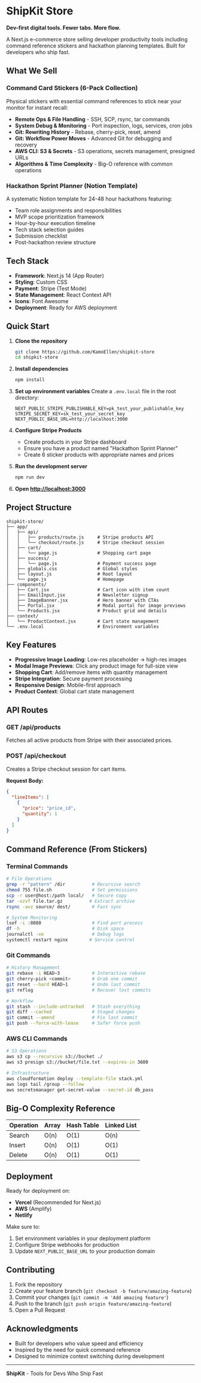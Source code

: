 # ShipKit Store 

**Dev-first digital tools. Fewer tabs. More flow.**

A Next.js e-commerce store selling developer productivity tools including command reference stickers and hackathon planning templates. Built for developers who ship fast.

##  What We Sell

### Command Card Stickers (6-Pack Collection)
Physical stickers with essential command references to stick near your monitor for instant recall:

- **Remote Ops & File Handling** - SSH, SCP, rsync, tar commands
- **System Debug & Monitoring** - Port inspection, logs, services, cron jobs  
- **Git: Rewriting History** - Rebase, cherry-pick, reset, amend
- **Git: Workflow Power Moves** - Advanced Git for debugging and recovery
- **AWS CLI: S3 & Secrets** - S3 operations, secrets management, presigned URLs
- **Algorithms & Time Complexity** - Big-O reference with common operations

### Hackathon Sprint Planner (Notion Template)
A systematic Notion template for 24-48 hour hackathons featuring:
- Team role assignments and responsibilities
- MVP scope prioritization framework
- Hour-by-hour execution timeline
- Tech stack selection guides
- Submission checklist
- Post-hackathon review structure

## Tech Stack

- **Framework**: Next.js 14 (App Router)
- **Styling**: Custom CSS
- **Payment**: Stripe (Test Mode)
- **State Management**: React Context API
- **Icons**: Font Awesome
- **Deployment**: Ready for AWS deployment

## Quick Start

1. **Clone the repository**
   ```bash
   git clone https://github.com/KamoEllen/shipkit-store
   cd shipkit-store
   ```

2. **Install dependencies**
   ```bash
   npm install
   ```

3. **Set up environment variables**
   Create a `.env.local` file in the root directory:
   ```env
   NEXT_PUBLIC_STRIPE_PUBLISHABLE_KEY=pk_test_your_publishable_key
   STRIPE_SECRET_KEY=sk_test_your_secret_key
   NEXT_PUBLIC_BASE_URL=http://localhost:3000
   ```

4. **Configure Stripe Products**
   - Create products in your Stripe dashboard
   - Ensure you have a product named "Hackathon Sprint Planner"
   - Create 6 sticker products with appropriate names and prices

5. **Run the development server**
   ```bash
   npm run dev
   ```

6. **Open [http://localhost:3000](http://localhost:3000)**

## Project Structure

```
shipkit-store/
├── app/
│   ├── api/
│   │   ├── products/route.js     # Stripe products API
│   │   └── checkout/route.js     # Stripe checkout session
│   ├── cart/
│   │   └── page.js               # Shopping cart page
│   ├── success/
│   │   └── page.js               # Payment success page
│   ├── globals.css               # Global styles
│   ├── layout.js                 # Root layout
│   └── page.js                   # Homepage
├── components/
│   ├── Cart.jsx                  # Cart icon with item count
│   ├── EmailInput.jsx            # Newsletter signup
│   ├── ImageBanner.jsx           # Hero banner with CTAs
│   ├── Portal.jsx                # Modal portal for image previews
│   └── Products.jsx              # Product grid and details
├── context/
│   └── ProductContext.jsx        # Cart state management
└── .env.local                    # Environment variables
```

## Key Features

- **Progressive Image Loading**: Low-res placeholder → high-res images
- **Modal Image Previews**: Click any product image for full-size view
- **Shopping Cart**: Add/remove items with quantity management
- **Stripe Integration**: Secure payment processing
- **Responsive Design**: Mobile-first approach
- **Product Context**: Global cart state management

## API Routes

### GET /api/products
Fetches all active products from Stripe with their associated prices.

### POST /api/checkout
Creates a Stripe checkout session for cart items.

**Request Body:**
```json
{
  "lineItems": [
    {
      "price": "price_id",
      "quantity": 1
    }
  ]
}
```

## Command Reference (From Stickers)

### Terminal Commands
```bash
# File Operations
grep -r "pattern" /dir          # Recursive search
chmod 755 file.sh               # Set permissions
scp -r user@host:/path local/   # Secure copy
tar -xzvf file.tar.gz          # Extract archive
rsync -avz source/ dest/        # Fast sync

# System Monitoring
lsof -i :8080                   # Find port process
df -h                           # Disk space
journalctl -xe                  # Debug logs
systemctl restart nginx        # Service control
```

### Git Commands
```bash
# History Management
git rebase -i HEAD~3            # Interactive rebase
git cherry-pick <commit>        # Grab one commit
git reset --hard HEAD~1         # Undo last commit
git reflog                      # Recover lost commits

# Workflow
git stash --include-untracked   # Stash everything
git diff --cached               # Staged changes
git commit --amend              # Fix last commit
git push --force-with-lease     # Safer force push
```

### AWS CLI Commands
```bash
# S3 Operations
aws s3 cp --recursive s3://bucket ./
aws s3 presign s3://bucket/file.txt --expires-in 3600

# Infrastructure
aws cloudformation deploy --template-file stack.yml
aws logs tail /group --follow
aws secretsmanager get-secret-value --secret-id db_pass
```

##  Big-O Complexity Reference

| Operation | Array | Hash Table | Linked List |
|-----------|-------|------------|-------------|
| Search    | O(n)  | O(1)       | O(n)        |
| Insert    | O(n)  | O(1)       | O(1)        |
| Delete    | O(n)  | O(1)       | O(1)        |

## Deployment

Ready for deployment on:
- **Vercel** (Recommended for Next.js)
- **AWS** (Amplify)
- **Netlify**

Make sure to:
1. Set environment variables in your deployment platform
2. Configure Stripe webhooks for production
3. Update `NEXT_PUBLIC_BASE_URL` to your production domain

## Contributing

1. Fork the repository
2. Create your feature branch (`git checkout -b feature/amazing-feature`)
3. Commit your changes (`git commit -m 'Add amazing feature'`)
4. Push to the branch (`git push origin feature/amazing-feature`)
5. Open a Pull Request

## Acknowledgments

- Built for developers who value speed and efficiency
- Inspired by the need for quick command reference
- Designed to minimize context switching during development

---

**ShipKit** - Tools for Devs Who Ship Fast 